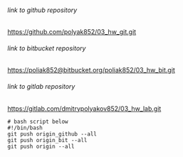 ###### link to github repository
<https://github.com/polyak852/03_hw_git.git>
###### link to bitbucket repository
<https://poliak852@bitbucket.org/poliak852/03_hw_bit.git>
###### link to gitlab repository
<https://gitlab.com/dmitrypolyakov852/03_hw_lab.git>
```
# bash script below
#!/bin/bash
git push origin_github --all
git push origin_bit --all
git push origin --all
```


